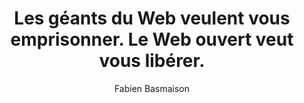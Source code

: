 ---
layout: post
title: "Les géants du Web veulent vous emprisonner. Le Web ouvert veut vous libérer."
link: https://arkhi.org/fr/weblog/2025-03-16-g%C3%A9ants-du-web-prison-web-ouvert-libert%C3%A9
author: "Fabien Basmaison"
published_date: "16/03/2025"
description: "Les géants du Web ont conçu leurs plateformes pour vous emprisonner."
language: "fr"
categories: "Liens"
tags: "web indie gafam"
og-tags: "web indie gafam"
permalink: /:categories/:year/:month/:day/:title/
---